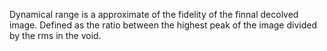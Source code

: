 Dynamical range is a approximate of the fidelity of the finnal decolved image. Defined as the ratio between the highest peak of the image divided by the rms in the void.